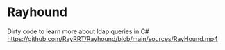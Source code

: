 # Rayhound
Dirty code to learn more about ldap queries in C#
https://github.com/RayRRT/Rayhound/blob/main/sources/RayHound.mp4
